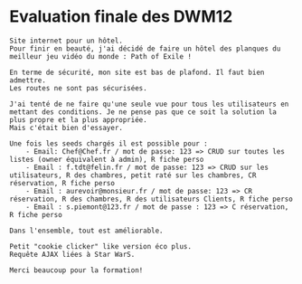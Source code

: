 # Evaluation finale des DWM12 

    Site internet pour un hôtel.
    Pour finir en beauté, j'ai décidé de faire un hôtel des planques du meilleur jeu vidéo du monde : Path of Exile !

    En terme de sécurité, mon site est bas de plafond. Il faut bien admettre. 
    Les routes ne sont pas sécurisées. 

    J'ai tenté de ne faire qu'une seule vue pour tous les utilisateurs en mettant des conditions. Je ne pense pas que ce soit la solution la plus propre et la plus appropriée. 
    Mais c'était bien d'essayer.

    Une fois les seeds chargés il est possible pour : 
        - Email: Chef@Chef.fr / mot de passe: 123 => CRUD sur toutes les listes (owner équivalent à admin), R fiche perso
        - Email : f.tdt@felin.fr / mot de passe: 123 => CRUD sur les utilisateurs, R des chambres, petit raté sur les chambres, CR réservation, R fiche perso
        - Email : aurevoir@monsieur.fr / mot de passe: 123 => CR réservation, R des chambres, R des utilisateurs Clients, R fiche perso 
        - Email : s.piemont@123.fr / mot de passe : 123 => C réservation, R fiche perso

    Dans l'ensemble, tout est améliorable. 

    Petit "cookie clicker" like version éco plus.
    Requête AJAX liées à Star WarS. 
    
    Merci beaucoup pour la formation! 
